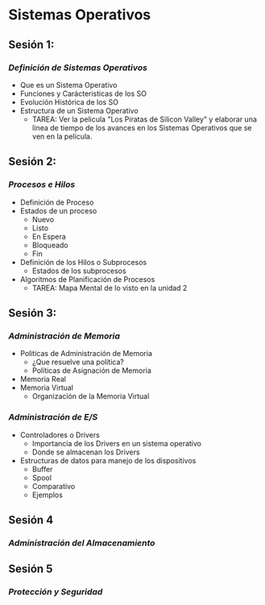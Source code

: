 # Sistemas Operativos

## **Sesión 1:**

### *Definición de Sistemas Operativos*

- Que es un Sistema Operativo
- Funciones y Carácteristicas de los SO
- Evolución Histórica de los SO
- Estructura de un Sistema Operativo
  - TAREA: Ver la pelicula "Los Piratas de Silicon Valley" y elaborar una linea de tiempo de los avances en los Sistemas Operativos que se ven en la película.

## **Sesión 2:**

### *Procesos e Hilos*

- Definición de Proceso
- Estados de un proceso
  - Nuevo
  - Listo
  - En Espera
  - Bloqueado
  - Fin
- Definición de los Hilos o Subprocesos
  - Estados de los subprocesos
- Algoritmos de Planificación de Procesos
  - TAREA: Mapa Mental de lo visto en la unidad 2

## **Sesión 3:**

### *Administración de Memoria*

- Politicas de Administración de Memoria
  - ¿Que resuelve una política?
  - Políticas de Asignación de Memoria
- Memoria Real
- Memoria Virtual
  - Organización de la Memoria Virtual

### *Administración de E/S*

- Controladores o Drivers
  - Importancia de los Drivers en un sistema operativo
  - Donde se almacenan los Drivers
- Estructuras de datos para manejo de los dispositivos
  - Buffer
  - Spool
  - Comparativo
  - Ejemplos

## **Sesión 4**

### *Administración del Almacenamiento*

## **Sesión 5**

### *Protección y Seguridad*
